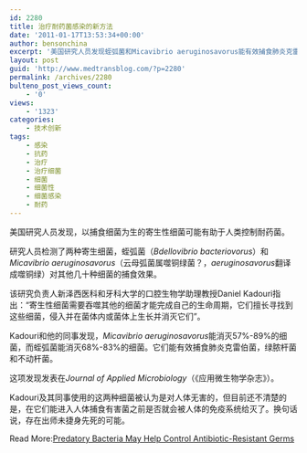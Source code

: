 ```yaml
---
id: 2280
title: 治疗耐药菌感染的新方法
date: '2011-01-17T13:53:34+00:00'
author: bensonchina
excerpt: '美国研究人员发现蛭弧菌和Micavibrio aeruginosavorus能有效捕食肺炎克雷伯菌，绿脓杆菌和不动杆菌，虽然这两种细菌被认为对人体无害，但是否存在出师未捷身先死的可能尚未可知。'
layout: post
guid: 'http://www.medtransblog.com/?p=2280'
permalink: /archives/2280
bulteno_post_views_count:
    - '0'
views:
    - '1323'
categories:
    - 技术创新
tags:
    - 感染
    - 抗药
    - 治疗
    - 治疗细菌
    - 细菌
    - 细菌性
    - 细菌感染
    - 耐药
---
```


美国研究人员发现，以捕食细菌为生的寄生性细菌可能有助于人类控制耐药菌。

研究人员检测了两种寄生细菌，蛭弧菌（*Bdellovibrio bacteriovorus*）和*Micavibrio aeruginosavorus*（云母弧菌属噬铜绿菌？，*aeruginosavorus*翻译成噬铜绿）对其他几十种细菌的捕食效果。

该研究负责人新泽西医科和牙科大学的口腔生物学助理教授Daniel Kadouri指出：“寄生性细菌需要吞噬其他的细菌才能完成自己的生命周期，它们擅长寻找到这些细菌，侵入并在菌体内或菌体上生长并消灭它们”。

Kadouri和他的同事发现，*Micavibrio aeruginosavorus*能消灭57%-89%的细菌，而蛭弧菌能消灭68%-83%的细菌。它们能有效捕食肺炎克雷伯菌，绿脓杆菌和不动杆菌。

这项发现发表在*Journal of Applied Microbiology*（《应用微生物学杂志》）。

Kadouri及其同事使用的这两种细菌被认为是对人体无害的，但目前还不清楚的是，在它们能进入人体捕食有害菌之前是否就会被人体的免疫系统给灭了。换句话说，存在出师未捷身先死的可能。

Read More:[Predatory Bacteria May Help Control Antibiotic-Resistant Germs](http://www.healthfinder.gov/news/newsstory.aspx?docid=648826)